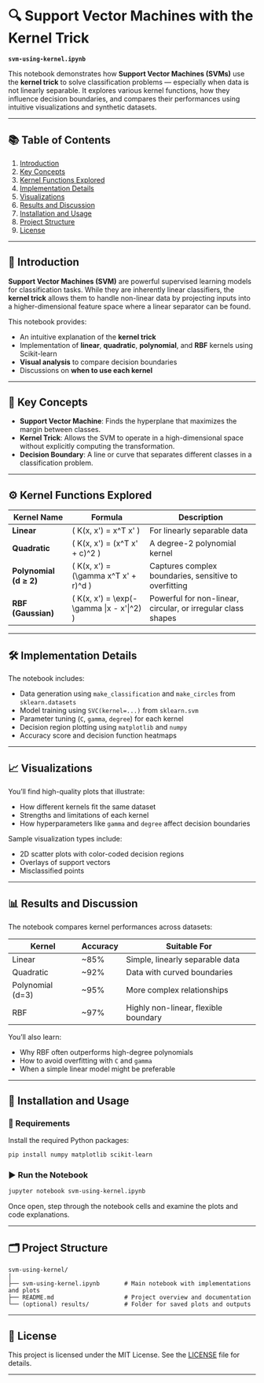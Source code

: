 
# 🔍 Support Vector Machines with the Kernel Trick  
**`svm-using-kernel.ipynb`**  

This notebook demonstrates how **Support Vector Machines (SVMs)** use the **kernel trick** to solve classification problems — especially when data is not linearly separable. It explores various kernel functions, how they influence decision boundaries, and compares their performances using intuitive visualizations and synthetic datasets.

---

## 📚 Table of Contents

1. [Introduction](#-introduction)
2. [Key Concepts](#-key-concepts)
3. [Kernel Functions Explored](#%EF%B8%8F-kernel-functions-explored)
4. [Implementation Details](#%EF%B8%8F-implementation-details)
5. [Visualizations](#-visualizations)
6. [Results and Discussion](#-results-and-discussion)
7. [Installation and Usage](#-installation-and-usage)
8. [Project Structure](#%EF%B8%8F-project-structure)
9. [License](#-license)

---

## 📌 Introduction

**Support Vector Machines (SVM)** are powerful supervised learning models for classification tasks. While they are inherently linear classifiers, the **kernel trick** allows them to handle non-linear data by projecting inputs into a higher-dimensional feature space where a linear separator can be found.

This notebook provides:

- An intuitive explanation of the **kernel trick**
- Implementation of **linear**, **quadratic**, **polynomial**, and **RBF** kernels using Scikit-learn
- **Visual analysis** to compare decision boundaries
- Discussions on **when to use each kernel**

---

## 🧠 Key Concepts

- **Support Vector Machine**: Finds the hyperplane that maximizes the margin between classes.
- **Kernel Trick**: Allows the SVM to operate in a high-dimensional space without explicitly computing the transformation.
- **Decision Boundary**: A line or curve that separates different classes in a classification problem.

---

## ⚙️ Kernel Functions Explored

| Kernel Name | Formula | Description |
|-------------|---------|-------------|
| **Linear** | \( K(x, x') = x^T x' \) | For linearly separable data |
| **Quadratic** | \( K(x, x') = (x^T x' + c)^2 \) | A degree-2 polynomial kernel |
| **Polynomial (d ≥ 2)** | \( K(x, x') = (\gamma x^T x' + r)^d \) | Captures complex boundaries, sensitive to overfitting |
| **RBF (Gaussian)** | \( K(x, x') = \exp(-\gamma \|x - x'\|^2) \) | Powerful for non-linear, circular, or irregular class shapes |

---

## 🛠️ Implementation Details

The notebook includes:

- Data generation using `make_classification` and `make_circles` from `sklearn.datasets`
- Model training using `SVC(kernel=...)` from `sklearn.svm`
- Parameter tuning (`C`, `gamma`, `degree`) for each kernel
- Decision region plotting using `matplotlib` and `numpy`
- Accuracy score and decision function heatmaps

---

## 📈 Visualizations

You’ll find high-quality plots that illustrate:

- How different kernels fit the same dataset
- Strengths and limitations of each kernel
- How hyperparameters like `gamma` and `degree` affect decision boundaries

Sample visualization types include:

- 2D scatter plots with color-coded decision regions
- Overlays of support vectors
- Misclassified points

---

## 📊 Results and Discussion

The notebook compares kernel performances across datasets:

| Kernel | Accuracy | Suitable For |
|--------|----------|--------------|
| Linear | ~85% | Simple, linearly separable data |
| Quadratic | ~92% | Data with curved boundaries |
| Polynomial (d=3) | ~95% | More complex relationships |
| RBF | ~97% | Highly non-linear, flexible boundary |

You’ll also learn:

- Why RBF often outperforms high-degree polynomials
- How to avoid overfitting with `C` and `gamma`
- When a simple linear model might be preferable

---

## 🚀 Installation and Usage

### 🔧 Requirements

Install the required Python packages:

```bash
pip install numpy matplotlib scikit-learn
```

### ▶️ Run the Notebook

```bash
jupyter notebook svm-using-kernel.ipynb
```

Once open, step through the notebook cells and examine the plots and code explanations.

---

## 🗂️ Project Structure

```
svm-using-kernel/
│
├── svm-using-kernel.ipynb       # Main notebook with implementations and plots
├── README.md                    # Project overview and documentation
└── (optional) results/          # Folder for saved plots and outputs
```

---

## 📜 License

This project is licensed under the MIT License. See the [LICENSE](LICENSE) file for details.

---


